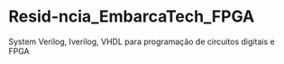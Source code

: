 # Resid-ncia_EmbarcaTech_FPGA
System Verilog, Iverilog, VHDL para programação de circuitos digitais e FPGA
